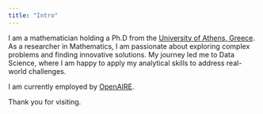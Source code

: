 ```yaml
---
title: "Intro"
---
```

I am a mathematician holding a Ph.D from the [University of Athens, Greece](https://en.math.uoa.gr). As a researcher in Mathematics, I am passionate about exploring complex problems and finding innovative solutions. My journey led me to Data Science, where I am happy to apply my analytical skills to address real-world challenges. 

I am currently employed by [OpenAIRE](https://www.openaire.eu).

Thank you for visiting.




